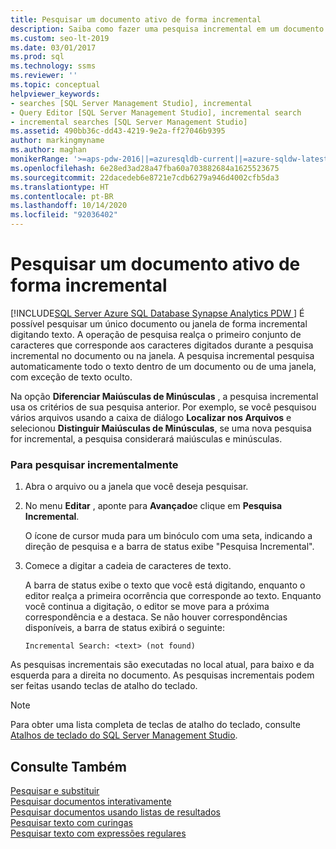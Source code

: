 ```yaml
---
title: Pesquisar um documento ativo de forma incremental
description: Saiba como fazer uma pesquisa incremental em um documento ou uma janela individual. Conforme você digita, a operação de pesquisa incremental realça a próxima ocorrência do que você digitou até esse ponto. O texto oculto é ignorado.
ms.custom: seo-lt-2019
ms.date: 03/01/2017
ms.prod: sql
ms.technology: ssms
ms.reviewer: ''
ms.topic: conceptual
helpviewer_keywords:
- searches [SQL Server Management Studio], incremental
- Query Editor [SQL Server Management Studio], incremental search
- incremental searches [SQL Server Management Studio]
ms.assetid: 490bb36c-dd43-4219-9e2a-ff27046b9395
author: markingmyname
ms.author: maghan
monikerRange: '>=aps-pdw-2016||=azuresqldb-current||=azure-sqldw-latest||>=sql-server-2016||=sqlallproducts-allversions||>=sql-server-linux-2017||=azuresqldb-mi-current'
ms.openlocfilehash: 6e28ed3ad28a47fba60a703882684a1625523675
ms.sourcegitcommit: 22dacedeb6e8721e7cdb6279a946d4002cfb5da3
ms.translationtype: HT
ms.contentlocale: pt-BR
ms.lasthandoff: 10/14/2020
ms.locfileid: "92036402"
---
```

# <a name="search-an-active-document-incrementally"></a>Pesquisar um documento ativo de forma incremental
[!INCLUDE[SQL Server Azure SQL Database Synapse Analytics PDW ](../../includes/applies-to-version/sql-asdb-asdbmi-asa-pdw.md)]
  É possível pesquisar um único documento ou janela de forma incremental digitando texto. A operação de pesquisa realça o primeiro conjunto de caracteres que corresponde aos caracteres digitados durante a pesquisa incremental no documento ou na janela. A pesquisa incremental pesquisa automaticamente todo o texto dentro de um documento ou de uma janela, com exceção de texto oculto.  
  
 Na opção **Diferenciar Maiúsculas de Minúsculas** , a pesquisa incremental usa os critérios de sua pesquisa anterior. Por exemplo, se você pesquisou vários arquivos usando a caixa de diálogo **Localizar nos Arquivos** e selecionou **Distinguir Maiúsculas de Minúsculas**, se uma nova pesquisa for incremental, a pesquisa considerará maiúsculas e minúsculas.  
  
### <a name="to-search-incrementally"></a>Para pesquisar incrementalmente  
  
1.  Abra o arquivo ou a janela que você deseja pesquisar.  
  
2.  No menu **Editar** , aponte para **Avançado**e clique em **Pesquisa Incremental**.  
  
     O ícone de cursor muda para um binóculo com uma seta, indicando a direção de pesquisa e a barra de status exibe "Pesquisa Incremental".  
  
3.  Comece a digitar a cadeia de caracteres de texto.  
  
     A barra de status exibe o texto que você está digitando, enquanto o editor realça a primeira ocorrência que corresponde ao texto. Enquanto você continua a digitação, o editor se move para a próxima correspondência e a destaca. Se não houver correspondências disponíveis, a barra de status exibirá o seguinte:  
  
    ```  
    Incremental Search: <text> (not found)  
    ```  
  
 As pesquisas incrementais são executadas no local atual, para baixo e da esquerda para a direita no documento. As pesquisas incrementais podem ser feitas usando teclas de atalho do teclado.  
  
> [!NOTE]  
>  Para obter uma lista completa de teclas de atalho do teclado, consulte [Atalhos de teclado do SQL Server Management Studio](../../ssms/sql-server-management-studio-keyboard-shortcuts.md).  
  
## <a name="see-also"></a>Consulte Também  
 [Pesquisar e substituir](./search-and-replace.md)   
 [Pesquisar documentos interativamente](./search-documents-interactively.md)   
 [Pesquisar documentos usando listas de resultados](./search-documents-using-results-lists.md)   
 [Pesquisar texto com curingas](./search-text-with-wildcards.md)   
 [Pesquisar texto com expressões regulares](./search-text-with-regular-expressions.md)  
  
